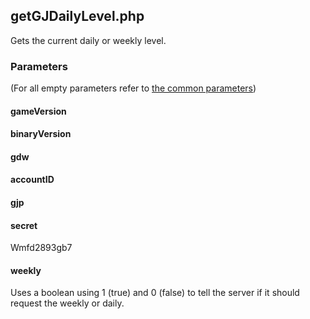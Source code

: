 ## getGJDailyLevel.php
Gets the current daily or weekly level.
### Parameters
(For all empty parameters refer to [the common parameters](common_parameters.md))
#### gameVersion
#### binaryVersion
#### gdw
#### accountID
#### gjp
#### secret
Wmfd2893gb7
#### weekly
Uses a boolean using 1 (true) and 0 (false) to tell the server if it should request the weekly or daily.
